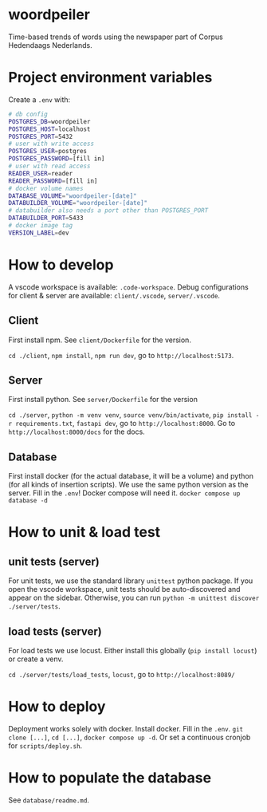 # woordpeiler
Time-based trends of words using the newspaper part of Corpus Hedendaags Nederlands.

# Project environment variables
Create a `.env` with:
```sh
# db config
POSTGRES_DB=woordpeiler
POSTGRES_HOST=localhost
POSTGRES_PORT=5432
# user with write access
POSTGRES_USER=postgres
POSTGRES_PASSWORD=[fill in]
# user with read access
READER_USER=reader
READER_PASSWORD=[fill in]
# docker volume names
DATABASE_VOLUME="woordpeiler-[date]"
DATABUILDER_VOLUME="woordpeiler-[date]"
# databuilder also needs a port other than POSTGRES_PORT
DATABUILDER_PORT=5433
# docker image tag
VERSION_LABEL=dev
```

# How to develop
A vscode workspace is available: `.code-workspace`.
Debug configurations for client & server are available: `client/.vscode`, `server/.vscode`.

## Client
First install npm. See `client/Dockerfile` for the version.

`cd ./client`, `npm install`, `npm run dev`, go to `http://localhost:5173`.

## Server
First install python. See `server/Dockerfile` for the version

`cd ./server`, `python -m venv venv`, `source venv/bin/activate`, `pip install -r requirements.txt`, `fastapi dev`, go to `http://localhost:8000`. Go to `http://localhost:8000/docs` for the docs.

## Database
First install docker (for the actual database, it will be a volume) and python (for all kinds of insertion scripts). We use the same python version as the server.
Fill in the `.env`! Docker compose will need it.
`docker compose up database -d`

# How to unit & load test

## unit tests (server)
For unit tests, we use the standard library `unittest` python package. If you open the vscode workspace, unit tests should be auto-discovered and appear on the sidebar. Otherwise, you can run `python -m unittest discover ./server/tests`.

## load tests (server)
For load tests we use locust. Either install this globally (`pip install locust`) or create a venv.

`cd ./server/tests/load_tests`, `locust`, go to `http://localhost:8089/`

# How to deploy
Deployment works solely with docker.
Install docker. Fill in the `.env`.
`git clone [...]`, `cd [...]`, `docker compose up -d`.
Or set a continuous cronjob for `scripts/deploy.sh`. 

# How to populate the database
See `database/readme.md`.
